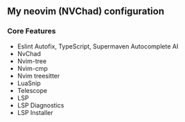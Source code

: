 ## My neovim (NVChad) configuration

### Core Features

- Eslint Autofix, TypeScript, Supermaven Autocomplete AI
- NvChad
- Nvim-tree
- Nvim-cmp
- Nvim treesitter
- LuaSnip
- Telescope
- LSP
- LSP Diagnostics
- LSP Installer
